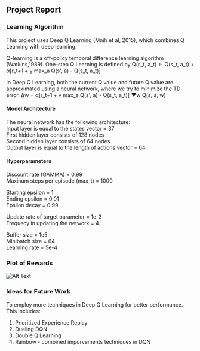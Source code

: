 ## Project Report
### Learning Algorithm
This project uses Deep Q Learning (Mnih et al, 2015), which combines Q Learning with deep learning. 

Q-learning is a off-policy temporal difference learning algorithm (Watkins,1989). One-step Q Learning is defined by
Q(s_t, a_t) <- Q(s_t, a_t) + α[r_t+1 + γ max_a Q(s', a) - Q(s_t, a_t)]

In Deep Q Learning, both the current Q value and future Q value are approximated using a neural network, where we try to minimize the TD error. 
Δw = α[r_t+1 + γ max_a Q(s', a) - Q(s_t, a_t)] ▼w Q(s, a, w) <br>


#### Model Architecture
The neural network has the following architecture: <br>
Input layer is equal to the states vector = 37<br>
First hidden layer consists of 128 nodes<br>
Second hidden layer consists of 64 nodes<br>
Output layer is equal to the length of actions vector = 64<br>

#### Hyperparameters
Discount rate (GAMMA) = 0.99<br>
Maxinum steps per episode (max_t) = 1000<br>

Starting epsilon = 1<br>
Ending epsilon = 0.01<br>
Epsilon decay = 0.99<br>

Update rate of target parameter = 1e-3<br>
Frequecy in updating the network = 4<br>

Buffer size = 1e5<br>
Minibatch size = 64<br>
Learning rate = 5e-4<br>


### Plot of Rewards

![Alt Text](https://github.com/bonniesjli/DQN-Navigation_UnityML/blob/master/dqn.png)

### Ideas for Future Work
To employ more techniques in Deep Q Learning for better performance. This includes:
1. Prioritized Experience Replay
2. Dueling DQN
3. Double Q Learning
4. Rainbow - combined imporvements techniques in DQN